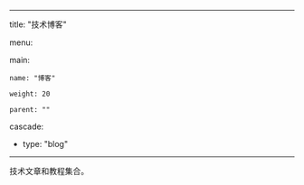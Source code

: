 
---

title: "技术博客"

menu:

  main:

    name: "博客"

    weight: 20

    parent: ""

cascade:

  - type: "blog"

---



技术文章和教程集合。

